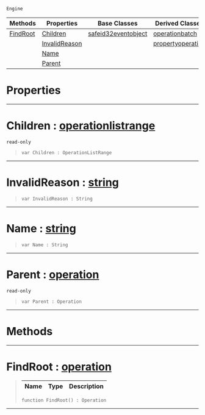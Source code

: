  `Engine`

|Methods|Properties|Base Classes|Derived Classes|
|---|---|---|---|
|[ FindRoot](https://github.com/ZilchEngine/ZilchDocs/blob/master/code_reference/class_reference/operation.md#findroot-zilch-engine-doc)|[ Children](https://github.com/ZilchEngine/ZilchDocs/blob/master/code_reference/class_reference/operation.md#children-zilch-engine-doc)|[safeid32eventobject](https://github.com/ZilchEngine/ZilchDocs/blob/master/code_reference/class_reference/safeid32eventobject.md)|[operationbatch](https://github.com/ZilchEngine/ZilchDocs/blob/master/code_reference/class_reference/operationbatch.md)|
| |[ InvalidReason](https://github.com/ZilchEngine/ZilchDocs/blob/master/code_reference/class_reference/operation.md#invalidreason-zilch-engin)| |[propertyoperation](https://github.com/ZilchEngine/ZilchDocs/blob/master/code_reference/class_reference/propertyoperation.md)|
| |[ Name](https://github.com/ZilchEngine/ZilchDocs/blob/master/code_reference/class_reference/operation.md#name-zilch-engine-documen)| | |
| |[ Parent](https://github.com/ZilchEngine/ZilchDocs/blob/master/code_reference/class_reference/operation.md#parent-zilch-engine-docum)| | |


 #  Properties


---  
 #  Children : [operationlistrange](https://github.com/ZilchEngine/ZilchDocs/blob/master/code_reference/class_reference/operationlistrange.md)

 `read-only`

> 
> ``` lang=cpp, name=Nada
> var Children : OperationListRange


---  
 #  InvalidReason : [string](https://github.com/ZilchEngine/ZilchDocs/blob/master/code_reference/nada_base_types/string.md)

> 
> ``` lang=cpp, name=Nada
> var InvalidReason : String


---  
 #  Name : [string](https://github.com/ZilchEngine/ZilchDocs/blob/master/code_reference/nada_base_types/string.md)

> 
> ``` lang=cpp, name=Nada
> var Name : String


---  
 #  Parent : [operation](https://github.com/ZilchEngine/ZilchDocs/blob/master/code_reference/class_reference/operation.md)

 `read-only`

> 
> ``` lang=cpp, name=Nada
> var Parent : Operation


---  
 #  Methods


---  
 #  FindRoot : [operation](https://github.com/ZilchEngine/ZilchDocs/blob/master/code_reference/class_reference/operation.md)

> 
> |Name|Type|Description|
> |---|---|---|
> ``` lang=cpp, name=Nada
> function FindRoot() : Operation
> ``` 


---  
 

 